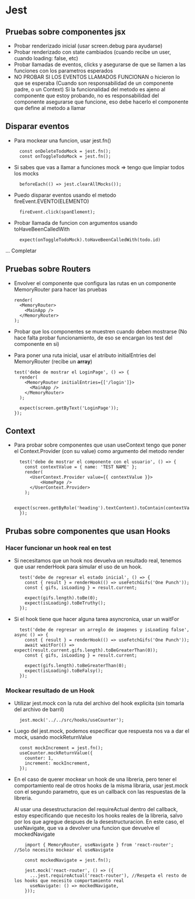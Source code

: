 # Jest

## Pruebas sobre componentes jsx

- Probar renderizado inicial (usar screen.debug para ayudarse)
- Probar renderizado con state cambiados (cuando recibe un user, cuando loading: false, etc)
- Probar llamadas de eventos, clicks y asegurarse de que se llamen a las funciones con los parametros esperados
- NO PROBAR SI LOS EVENTOS LLAMADOS FUNCIONAN o hicieron lo que se esperaba (Cuando son responsabilidad de un componente padre, o un Context)
  Si la funcionalidad del metodo es ajeno al componente que estoy probando, no es responsabilidad del componente asegurarse que funcione, eso debe hacerlo el componente que define al metodo a llamar

## Disparar eventos

- Para mockear una funcion, usar jest.fn()

        const onDeleteTodoMock = jest.fn();
        const onToggleTodoMock = jest.fn();

- Si sabes que vas a llamar a funciones mock => tengo que limpiar todos los mocks

        beforeEach(() => jest.clearAllMocks());

- Puedo disparar eventos usando el metodo fireEvent.EVENTO(ELEMENTO)

        fireEvent.click(spanElement);

- Probar llamada de funcion con argumentos usando toHaveBeenCalledWith

        expect(onToggleTodoMock).toHaveBeenCalledWith(todo.id)

... Completar

## Pruebas sobre Routers

- Envolver el componente que configura las rutas en un componente MemoryRouter para hacer las pruebas

      render(
        <MemoryRouter>
          <MainApp />
        </MemoryRouter>
      );

- Probar que los componentes se muestren cuando deben mostrarse (No hace falta probar funcionamiento, de eso se encargan los test del componente en si)

- Para poner una ruta inicial, usar el atributo initialEntries del MemoryRouter (recibe un **array**)

      test('debe de mostrar el LoginPage', () => {
        render(
          <MemoryRouter initialEntries={['/login']}>
            <MainApp />
          </MemoryRouter>
        );

        expect(screen.getByText('LoginPage'));
      });

## Context

- Para probar sobre componentes que usan useContext tengo que poner el Context.Provider (con su value) como argumento del metodo render

        test('debe de mostrar el componente con el usuario', () => {
          const contextValue = { name: 'TEST NAME' };
          render(
            <UserContext.Provider value={{ contextValue }}>
                <HomePage />
            </UserContext.Provider>
          );

          expect(screen.getByRole('heading').textContent).toContain(contextValue.name);
        });

## Prubas sobre componentes que usan Hooks

### Hacer funcionar un hook real en test

- Si necesitamos que un hook nos devuelva un resultado real, tenemos que usar renderHook para simular el uso de un hook.

        test('debe de regresar el estado inicial', () => {
          const { result } = renderHook(() => useFetchGifs('One Punch'));
          const { gifs, isLoading } = result.current;

          expect(gifs.length).toBe(0);
          expect(isLoading).toBeTruthy();
        });

- Si el hook tiene que hacer alguna tarea asyncronica, usar un waitFor

        test('debe de regresar un arreglo de imagenes y isLoading false', async () => {
          const { result } = renderHook(() => useFetchGifs('One Punch'));
          await waitFor(() => expect(result.current.gifs.length).toBeGreaterThan(0));
          const { gifs, isLoading } = result.current;

          expect(gifs.length).toBeGreaterThan(0);
          expect(isLoading).toBeFalsy();
        });

### Mockear resultado de un Hook

- Utilizar jest.mock con la ruta del archivo del hook explicita (sin tomarla del archivo de barril)

        jest.mock('../../src/hooks/useCounter');

- Luego del jest.mock, podemos especificar que respuesta nos va a dar el mock, usando mockReturnValue

        const mockIncrement = jest.fn();
        useCounter.mockReturnValue({
          counter: 1,
          increment: mockIncrement,
        });

- En el caso de querer mockear un hook de una libreria, pero tener el comportamiento real de otros hooks de la misma libraria, usar jest.mock con el segundo parametro, que es un callback con las respuestas de la libreria.
  
  Al usar una desestructuracion del requireActual dentro del callback, estoy especificando que necesito los hooks reales de la libreria, salvo por los que agregue despues de la desestructuracion. En este caso, el useNavigate, que va a devolver una funcion que devuelve el mockedNavigate

          import { MemoryRouter, useNavigate } from 'react-router'; //Solo necesito mockear el useNavigate

          const mockedNavigate = jest.fn();

          jest.mock('react-router', () => ({
            ...jest.requireActual('react-router'), //Respeta el resto de los hooks que necesito comportamiento real
            useNavigate: () => mockedNavigate,
          }));
